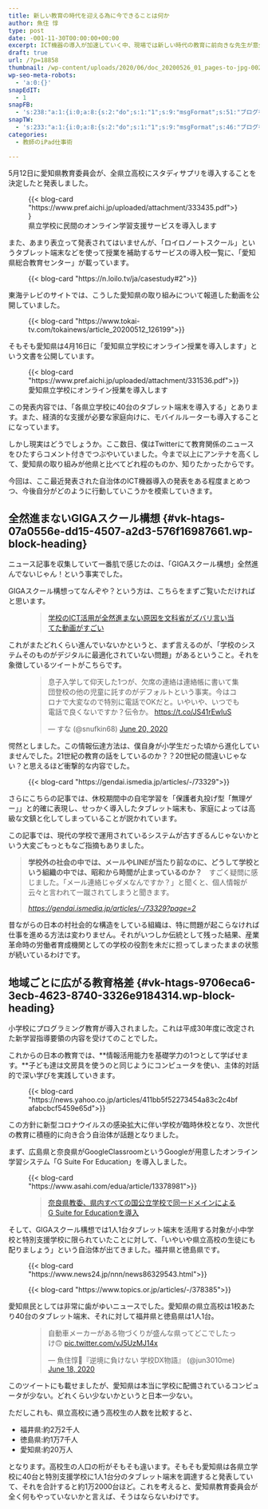 ```yaml
---
title: 新しい教育の時代を迎える為に今できることは何か
author: 魚住 惇
type: post
date: -001-11-30T00:00:00+00:00
excerpt: ICT機器の導入が加速していく中、現場では新しい時代の教育に前向きな先生が意外と少数派だったりします。ニュースで現状を把握しつつ、これからどうするべきかを模索します。
draft: true
url: /?p=18858
thumbnail: /wp-content/uploads/2020/06/doc_20200526_01_pages-to-jpg-0024.jpg
wp-seo-meta-robots:
  - 'a:0:{}'
snapEdIT:
  - 1
snapFB:
  - 's:238:"a:1:{i:0;a:8:{s:2:"do";s:1:"1";s:9:"msgFormat";s:51:"ブログを更新しました！%TITLE% %SITENAME%";s:8:"postType";s:1:"A";s:9:"isAutoImg";s:1:"A";s:8:"imgToUse";s:0:"";s:9:"isAutoURL";s:1:"A";s:8:"urlToUse";s:0:"";s:4:"doFB";i:0;}}";'
snapTW:
  - 's:233:"a:1:{i:0;a:8:{s:2:"do";s:1:"1";s:9:"msgFormat";s:46:"ブログを更新しました: %TITLE%  %URL%";s:8:"attchImg";s:1:"1";s:9:"isAutoImg";s:1:"A";s:8:"imgToUse";s:0:"";s:9:"isAutoURL";s:1:"A";s:8:"urlToUse";s:0:"";s:4:"doTW";i:0;}}";'
categories:
  - 教師のiPad仕事術

---
```

5月12日に愛知県教育委員会が、全県立高校にスタディサプリを導入することを決定したと発表しました。<figure class="wp-block-embed is-type-rich is-provider-wp-oembed-blog-card">

<div class="wp-block-embed__wrapper">
  {{< blog-card "https://www.pref.aichi.jp/uploaded/attachment/333435.pdf">}}
</div><figcaption>県立学校に民間のオンライン学習支援サービスを導入します</figcaption></figure> 

また、あまり表立って発表されてはいませんが、「ロイロノートスクール」というタブレット端末などを使って授業を補助するサービスの導入校一覧に、「愛知県総合教育センター」が載っています。<figure class="wp-block-embed is-type-rich is-provider-wp-oembed-blog-card">

<div class="wp-block-embed__wrapper">
  {{< blog-card "https://n.loilo.tv/ja/casestudy#2">}}
</div></figure> 

東海テレビのサイトでは、こうした愛知県の取り組みについて報道した動画を公開していました。<figure class="wp-block-embed is-type-rich is-provider-wp-oembed-blog-card">

<div class="wp-block-embed__wrapper">
  {{< blog-card "https://www.tokai-tv.com/tokainews/article_20200512_126199">}}
</div></figure> 

そもそも愛知県は4月16日に「愛知県立学校にオンライン授業を導入します」という文書を公開しています。<figure class="wp-block-embed is-type-rich is-provider-wp-oembed-blog-card">

<div class="wp-block-embed__wrapper">
  {{< blog-card "https://www.pref.aichi.jp/uploaded/attachment/331536.pdf">}}
</div><figcaption>愛知県立学校にオンライン授業を導入します</figcaption></figure> 

この発表内容では、「<span class="smb-highlighter">各県立学校に40台の</span>タブレット端末を導入する」とあります。また、経済的な支援が必要な家庭向けに、<span class="smb-highlighter">モバイルルーターも導入する</span>ことになっています。

しかし現実はどうでしょうか。ここ数日、僕はTwitterにて教育関係のニュースをひたすらコメント付きでつぶやいていました。今まで以上にアンテナを高くして、愛知県の取り組みが他県と比べてどれ程のものか、知りたかったからです。

今回は、ここ最近発表された自治体のICT機器導入の発表をある程度まとめつつ、今後自分がどのように行動していこうかを模索していきます。

## 全然進まないGIGAスクール構想 {#vk-htags-07a0556e-dd15-4507-a2d3-576f16987661.wp-block-heading}

ニュース記事を収集していて一番肌で感じたのは、「GIGAスクール構想」全然進んでないじゃん！という事実でした。

GIGAスクール構想ってなんぞや？という方は、こちらをまずご覧いただければと思います。<figure class="wp-block-embed is-type-rich is-provider-wp-oembed-blog-card">

<div class="wp-block-embed__wrapper">
  <blockquote class="wp-embedded-content" data-secret="C1PH4BA8Cn">
    <a href="http://192.168.11.200:8000/school-non-ict-riyu-18666.html">学校のICT活用が全然進まない原因を文科省がズバリ言い当てた動画がすごい</a>
  </blockquote>
</div></figure> 

これがまたどれくらい進んでいないかというと、まず言えるのが、「学校のシステムそのものがデジタルに最適化されていない問題」があるということ。それを象徴しているツイートがこちらです。<figure class="wp-block-embed-twitter wp-block-embed is-type-rich is-provider-twitter">

<div class="wp-block-embed__wrapper">
  <blockquote class="twitter-tweet" data-width="500" data-dnt="true">
    <p lang="ja" dir="ltr">
      息子入学して仰天した1つが、欠席の連絡は連絡帳に書いて集団登校の他の児童に託すのがデフォルトという事実。今はコロナで大変なので特別に電話でOKだと。いやいや、いつでも電話で良くないですか？伝令か。 <a href="https://t.co/JS41rEwIuS">https://t.co/JS41rEwIuS</a>
    </p>&mdash; すな (@snufkin68) 
    <a href="https://twitter.com/snufkin68/status/1274361196309671937?ref_src=twsrc%5Etfw">June 20, 2020</a>
  </blockquote>
</div></figure> 

愕然としました。この情報伝達方法は、僕自身が小学生だった頃から進化していませんでした。21世紀の教育の話をしているのか？？20世紀の間違いじゃない？と思えるほど衝撃的な内容でした。<figure class="wp-block-embed is-type-rich is-provider-wp-oembed-blog-card">

<div class="wp-block-embed__wrapper">
  {{< blog-card "https://gendai.ismedia.jp/articles/-/73329">}}
</div></figure> 

さらにこちらの記事では、休校期間中の自宅学習を「保護者丸投げ型「無理ゲー」」と的確に表現し、せっかく導入したタブレット端末も、家庭によっては高級な文鎮と化してしまっていることが説かれています。

この記事では、現代の学校で運用されているシステムが古すぎるんじゃないかという大変ごもっともなご指摘もありました。

<blockquote class="wp-block-quote">
  <p>
    <strong>学校外の社会の中では、メールやLINEが当たり前なのに、どうして学校という組織の中では、昭和から時間が止まっているのか？</strong>　すごく疑問に感じました。「メール連絡じゃダメなんですか？」と聞くと、個人情報が云々と言われて一蹴されてしまうと聞きます。
  </p>
  
  <cite>https://gendai.ismedia.jp/articles/-/73329?page=2</cite>
</blockquote>

昔ながらの日本の村社会的な構造をしている組織は、特に問題が起こらなければ仕事を進める方法は変わりません。それがいつしか伝統として残った結果、産業革命時の労働者育成機関としての学校の役割を未だに担ってしまったままの状態が続いているわけです。

## 地域ごとに広がる教育格差 {#vk-htags-9706eca6-3ecb-4623-8740-3326e9184314.wp-block-heading}

小学校にプログラミング教育が導入されました。これは平成30年度に改定された新学習指導要領の内容を受けてのことでした。

これからの日本の教育では、**情報活用能力を基礎学力の1つとして学ばせます。**子ども達は文房具を使うのと同じようにコンピュータを使い、主体的対話的で深い学びを実践していきます。<figure class="wp-block-embed is-type-rich is-provider-wp-oembed-blog-card">

<div class="wp-block-embed__wrapper">
  {{< blog-card "https://news.yahoo.co.jp/articles/411bb5f52273454a83c2c4bfafabcbcf5459e65d">}}
</div></figure> 

この方針に新型コロナウイルスの感染拡大に伴い学校が臨時休校となり、次世代の教育に積極的に向き合う自治体が話題となりました。

まず、広島県と奈良県がGoogleClassroomというGoogleが用意したオンライン学習システム「G Suite For Education」を導入しました。<figure class="wp-block-embed is-type-rich is-provider-wp-oembed-blog-card">

<div class="wp-block-embed__wrapper">
  {{< blog-card "https://www.asahi.com/edua/article/13378981">}}
</div></figure> <figure class="wp-block-embed is-type-rich is-provider-wp-oembed-blog-card">

<div class="wp-block-embed__wrapper">
  <blockquote class="wp-embedded-content" data-secret="9FNtmOqrwD">
    <a href="https://ict-enews.net/2020/05/01nara-2/">奈良県教委、県内すべての国公立学校で同一ドメインによるG Suite for Educationを導入</a>
  </blockquote>
</div></figure> 

そして、GIGAスクール構想では1人1台タブレット端末を活用する対象が小中学校と特別支援学校に限られていたことに対して、「いやいや県立高校の生徒にも配りましょう」という自治体が出てきました。福井県と徳島県です。<figure class="wp-block-embed is-type-rich is-provider-wp-oembed-blog-card">

<div class="wp-block-embed__wrapper">
  {{< blog-card "https://www.news24.jp/nnn/news86329543.html">}}
</div></figure> <figure class="wp-block-embed is-type-rich is-provider-wp-oembed-blog-card">

<div class="wp-block-embed__wrapper">
  {{< blog-card "https://www.topics.or.jp/articles/-/378385">}}
</div></figure> 

愛知県民としては非常に歯がゆいニュースでした。愛知県の県立高校は1校あたり40台のタブレット端末、それに対して福井県と徳島県は1人1台。<figure class="wp-block-embed-twitter wp-block-embed is-type-rich is-provider-twitter">

<div class="wp-block-embed__wrapper">
  <blockquote class="twitter-tweet" data-width="500" data-dnt="true">
    <p lang="ja" dir="ltr">
      自動車メーカーがある物づくりが盛んな県ってどこでしたっけ🙃 <a href="https://t.co/vJ5UzMJ14x">pic.twitter.com/vJ5UzMJ14x</a>
    </p>&mdash; 魚住惇📖『逆境に負けない 学校DX物語』 (@jun3010me) 
    <a href="https://twitter.com/jun3010me/status/1273592888362807297?ref_src=twsrc%5Etfw">June 18, 2020</a>
  </blockquote>
</div></figure> 

このツイートにも載せましたが、愛知県は本当に学校に配備されているコンピュータが少ない。どれくらい少ないかというと日本一少ない。

ただしこれも、県立高校に通う高校生の人数を比較すると、

<ul class="is-style-vk-arrow-mark">
  <li>
    福井県:約2万2千人
  </li>
  <li>
    徳島県:約1万7千人
  </li>
  <li>
    愛知県:約20万人
  </li>
</ul>

となります。高校生の人口の桁がそもそも違います。そもそも愛知県は各県立学校に40台と特別支援学校に1人1台分のタブレット端末を調達すると発表していて、それを<span class="smb-highlighter">合計すると約1万2000台</span>ほど。これを考えると、愛知県教育委員会が全く何もやっていないかと言えば、そうはならないわけです。